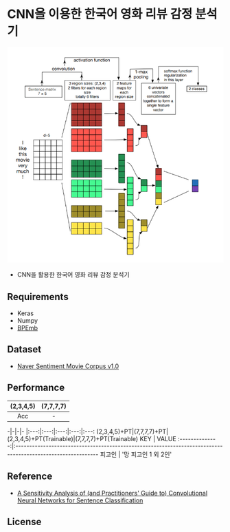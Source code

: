 # CNN을 이용한 한국어 영화 리뷰 감정 분석기
![ex screenshot](./img/model.png)
- CNN을 활용한 한국어 영화 리뷰 감정 분석기

## Requirements
- Keras
- Numpy
- [BPEmb](https://github.com/bheinzerling/bpemb)
  
## Dataset
- [Naver Sentiment Movie Corpus v1.0](https://github.com/e9t/nsmc)

## Performance
|(2,3,4,5)|(7,7,7,7)|
:---:|:---:|
Acc|-|-|


-|-|-|-
|:---:|:---:|:---:|:---:|:---:
(2,3,4,5)+PT|(7,7,7,7)+PT|(2,3,4,5)+PT(Trainable)|(7,7,7,7)+PT(Trainable)
KEY | VALUE 
:--------------:|:------------------------------------------------------------------------------------------------------------
피고인 | '망 피고인 1 외 2인'
    
## Reference
- [A Sensitivity Analysis of (and Practitioners' Guide to) Convolutional Neural Networks for Sentence Classification](https://arxiv.org/abs/1510.03820)

## License
